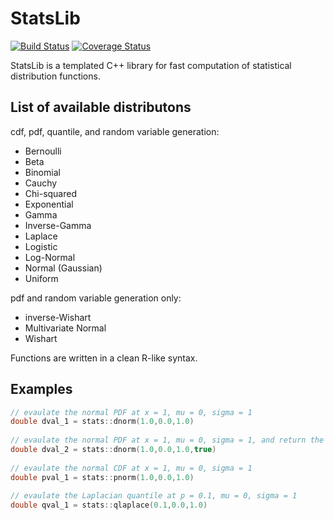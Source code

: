 # StatsLib

[![Build Status](https://travis-ci.org/kthohr/stats.svg?branch=master)](https://travis-ci.org/kthohr/stats)
[![Coverage Status](https://codecov.io/github/kthohr/stats/coverage.svg?branch=master)](https://codecov.io/github/kthohr/stats?branch=master)

StatsLib is a templated C++ library for fast computation of statistical distribution functions.

## List of available distributons

cdf, pdf, quantile, and random variable generation:

* Bernoulli
* Beta
* Binomial
* Cauchy
* Chi-squared
* Exponential
* Gamma
* Inverse-Gamma
* Laplace
* Logistic
* Log-Normal
* Normal (Gaussian)
* Uniform

pdf and random variable generation only:

* inverse-Wishart
* Multivariate Normal
* Wishart

Functions are written in a clean R-like syntax.

## Examples

```cpp
// evaulate the normal PDF at x = 1, mu = 0, sigma = 1
double dval_1 = stats::dnorm(1.0,0.0,1.0)
 
// evaulate the normal PDF at x = 1, mu = 0, sigma = 1, and return the log value
double dval_2 = stats::dnorm(1.0,0.0,1.0,true)
 
// evaulate the normal CDF at x = 1, mu = 0, sigma = 1
double pval_1 = stats::pnorm(1.0,0.0,1.0)
 
// evaulate the Laplacian quantile at p = 0.1, mu = 0, sigma = 1
double qval_1 = stats::qlaplace(0.1,0.0,1.0)
```
